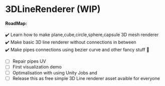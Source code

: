 # 3DLineRenderer (WIP)

#### RoadMap:
:heavy_check_mark: Learn how to make plane,cube,circle,sphere,capsule 3D mesh renderer <br>
:heavy_check_mark: Make basic 3D line renderer without connections in between <br>
:heavy_check_mark: Make pipes connections using bezier curve and other fancy stuff 🤔<br>
- [ ] Repair pipes UV 
- [ ] First visualization demo
- [ ] Optimalisation with using Unity Jobs and 
- [ ] Release this as free simple 3D Line renderer asset avaible for everyone 
